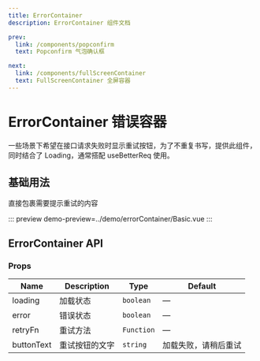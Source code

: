 ```yaml
---
title: ErrorContainer
description: ErrorContainer 组件文档

prev:
  link: /components/popconfirm
  text: Popconfirm 气泡确认框

next:
  link: /components/fullScreenContainer
  text: FullScreenContainer 全屏容器
---
```


# ErrorContainer 错误容器

一些场景下希望在接口请求失败时显示重试按钮，为了不重复书写，提供此组件，同时结合了 Loading，通常搭配 useBetterReq 使用。

## 基础用法

直接包裹需要提示重试的内容

::: preview
demo-preview=../demo/errorContainer/Basic.vue
:::

## ErrorContainer API

### Props

| Name       | Description    | Type       | Default              |
| ---------- | -------------- | ---------- | -------------------- |
| loading    | 加载状态       | `boolean`  | —                    |
| error      | 错误状态       | `boolean`  | —                    |
| retryFn    | 重试方法       | `Function` | —                    |
| buttonText | 重试按钮的文字 | `string`   | 加载失败，请稍后重试 |
